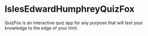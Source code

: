 # IslesEdwardHumphreyQuizFox
QuizFox is an interactive quiz app for any purpose that will test your knowledge to the edge of your limit.
